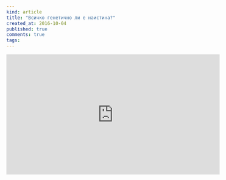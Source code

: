 ```yaml
---
kind: article
title: "Всичко генетично ли е наистина?"
created_at: 2016-10-04
published: true
comments: true
tags:
---
```

<iframe width="560" height="315" src="https://www.youtube.com/embed/e9Pc_y7LjZ8" frameborder="0" allowfullscreen></iframe>